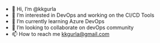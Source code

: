 - 👋 Hi, I’m @kkgurla
- 👀 I’m interested in DevOps and working on the CI/CD Tools
- 🌱 I’m currently learning Azure DevOps
- 💞️ I’m looking to collaborate on devOps community
- 📫 How to reach me kkgurla@gmail.com

<!---
kkgurla/kkgurla is a ✨ special ✨ repository because its `README.md` (this file) appears on your GitHub profile.
You can click the Preview link to take a look at your changes.
--->
